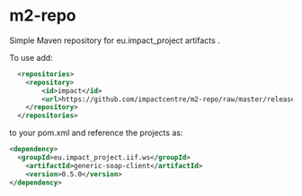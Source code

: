 m2-repo
========

Simple Maven repository for eu.impact_project artifacts .

To use add:

```xml
  <repositories>
  	<repository>
		<id>impact</id>
		<url>https://github.com/impactcentre/m2-repo/raw/master/releases</url>
	</repository>
  </repositories>
```

to your pom.xml and reference the projects as:

```xml
<dependency>
  <groupId>eu.impact_project.iif.ws</groupId>
	<artifactId>generic-soap-client</artifactId>
	<version>0.5.0</version>
</dependency>
```


